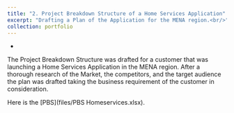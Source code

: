 ```yaml
---
title: "2. Project Breakdown Structure of a Home Services Application"
excerpt: "Drafting a Plan of the Application for the MENA region.<br/>"
collection: portfolio
---
```




- 
The Project Breakdown Structure was drafted for a customer that was launching a Home Services Application in the MENA region.
After a thorough research of the Market, the competitors, and the target audience the plan was drafted taking the business requirement of the customer in consideration.

Here is the [PBS](files/PBS Homeservices.xlsx).
